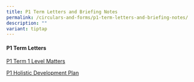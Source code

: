 ```yaml
---
title: P1 Term Letters and Briefing Notes
permalink: /circulars-and-forms/p1-term-letters-and-briefing-notes/
description: ""
variant: tiptap
---
```

<h4>P1 Term Letters</h4>
<p><a href="/files/2025_P1_Term_1_Level_Matters.pdf" rel="noopener noreferrer nofollow" target="_blank">P1 Term 1 Level Matters</a>
</p>
<p><a href="/files/2025_P1_Holistic_Development_Plan.pdf" rel="noopener noreferrer nofollow" target="_blank">P1 Holistic Development Plan</a>
</p>
<p></p>
<p></p>